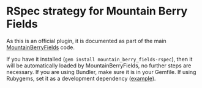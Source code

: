 # RSpec strategy for Mountain Berry Fields

As this is an official plugin, it is documented as part of the main [MountainBerryFields](https://github.com/JoshCheek/mountain_berry_fields) code.

If you have it installed (`gem install mountain_berry_fields-rspec`), then it will be automatically loaded by MountainBerryFields, no further steps are necessary.
If you are using Bundler, make sure it is in your Gemfile. If using Rubygems, set it as a development dependency
([example](https://github.com/JoshCheek/mountain_berry_fields/blob/be751536c8b0f94c84b09167fa83616b94b13b12/mountain_berry_fields.gemspec#L22)).
